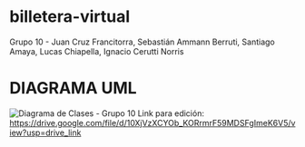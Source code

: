 ﻿# billetera-virtual
 Grupo 10 - Juan Cruz Francitorra, Sebastián Ammann Berruti, Santiago Amaya, Lucas Chiapella, Ignacio Cerutti Norris

# DIAGRAMA UML
![Diagrama de Clases - Grupo 10](https://github.com/user-attachments/assets/4dcda1e4-1fc9-4e3b-afd0-0a1bd3a5ba76)
Link para edición: https://drive.google.com/file/d/10XjVzXCYOb_KORrmrF59MDSFgImeK6V5/view?usp=drive_link
